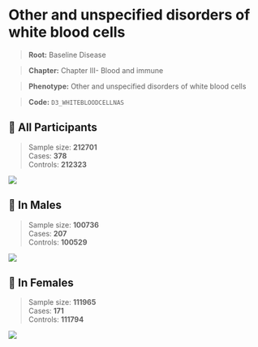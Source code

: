# Other and unspecified disorders of white blood cells

> **Root:** Baseline Disease  

> **Chapter:** Chapter III- Blood and immune  

> **Phenotype:** Other and unspecified disorders of white blood cells  

> **Code:** `D3_WHITEBLOODCELLNAS`

## 🧪 All Participants  
> Sample size: **212701**  
> Cases: **378**  
> Controls: **212323**
<img src="/Disease/Figures/ALL/Incidence/D3_WHITEBLOODCELLNAS.png"/>
<CsvTable src="/public/Disease/Data/ALL/Incidence/COX_D3_WHITEBLOODCELLNAS.csv" label="🔍 View full results" />

## 👨 In Males  
> Sample size: **100736**  
> Cases: **207**  
> Controls: **100529**
<img src="/Disease/Figures/Male/Incidence/D3_WHITEBLOODCELLNAS.png"/>
<CsvTable src="/public/Disease/Data/Male/Incidence/COX_D3_WHITEBLOODCELLNAS.csv" label="🔍 View full results" />

## 👩 In Females  
> Sample size: **111965**  
> Cases: **171**  
> Controls: **111794**
<img src="/Disease/Figures/Female/Incidence/D3_WHITEBLOODCELLNAS.png"/>
<CsvTable src="/public/Disease/Data/Female/Incidence/COX_D3_WHITEBLOODCELLNAS.csv" label="🔍 View full results" />
